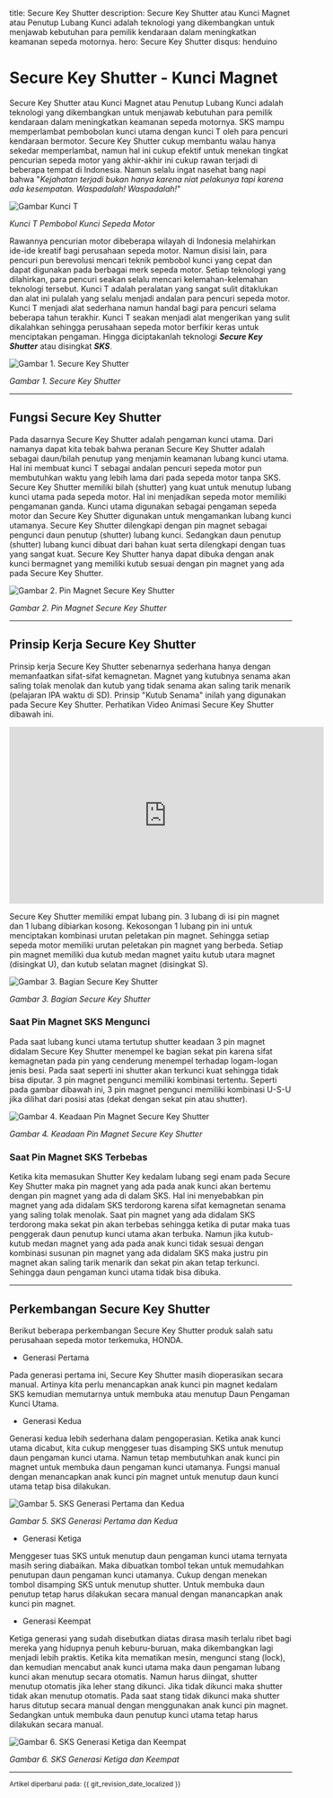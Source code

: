 title: Secure Key Shutter
description: Secure Key Shutter atau Kunci Magnet atau Penutup Lubang Kunci adalah teknologi yang dikembangkan untuk menjawab kebutuhan para pemilik kendaraan dalam meningkatkan keamanan sepeda motornya.
hero: Secure Key Shutter
disqus: henduino

# Secure Key Shutter - Kunci Magnet

Secure Key Shutter atau Kunci Magnet atau Penutup Lubang Kunci adalah teknologi yang dikembangkan untuk menjawab kebutuhan para pemilik kendaraan dalam meningkatkan keamanan sepeda motornya. SKS mampu memperlambat pembobolan kunci utama dengan kunci T oleh para pencuri kendaraan bermotor. Secure Key Shutter cukup membantu walau hanya sekedar memperlambat, namun hal ini cukup efektif untuk menekan tingkat pencurian sepeda motor yang akhir-akhir ini cukup rawan terjadi di beberapa tempat di Indonesia. Namun selalu ingat nasehat bang napi bahwa "*Kejahatan terjadi bukan hanya karena niat pelakunya tapi karena ada kesempatan. Waspadalah! Waspadalah!*"

![Gambar Kunci T](./images/contoh-kunci-T.jpg)

*Kunci T Pembobol Kunci Sepeda Motor*

Rawannya pencurian motor dibeberapa wilayah di Indonesia melahirkan ide-ide kreatif bagi perusahaan sepeda motor. Namun disisi lain, para pencuri pun berevolusi mencari teknik pembobol kunci yang cepat dan dapat digunakan pada berbagai merk sepeda motor. Setiap teknologi yang dilahirkan, para pencuri seakan selalu mencari kelemahan-kelemahan teknologi tersebut. Kunci T adalah peralatan yang sangat sulit ditaklukan dan alat ini pulalah yang selalu menjadi andalan para pencuri sepeda motor. Kunci T menjadi alat sederhana namun handal bagi para pencuri selama beberapa tahun terakhir. Kunci T seakan menjadi alat mengerikan yang sulit dikalahkan sehingga perusahaan sepeda motor berfikir keras untuk menciptakan pengaman. Hingga diciptakanlah teknologi ***Secure Key Shutter*** atau disingkat ***SKS***.

![Gambar 1. Secure Key Shutter](./images/Secure_Key_Shutter.jpg)

*Gambar 1. Secure Key Shutter*

***

## Fungsi Secure Key Shutter

Pada dasarnya Secure Key Shutter adalah pengaman kunci utama. Dari namanya dapat kita tebak bahwa peranan Secure Key Shutter adalah sebagai daun/bilah penutup yang menjamin keamanan lubang kunci utama. Hal ini membuat kunci T sebagai andalan pencuri sepeda motor pun membutuhkan waktu yang lebih lama dari pada sepeda motor tanpa SKS. Secure Key Shutter memiliki bilah (shutter) yang kuat untuk menutup lubang kunci utama pada sepeda motor. Hal ini menjadikan sepeda motor memiliki pengamanan ganda. Kunci utama digunakan sebagai pengaman sepeda motor dan Secure Key Shutter digunakan untuk mengamankan lubang kunci utamanya. Secure Key Shutter dilengkapi dengan pin magnet sebagai pengunci daun penutup (shutter) lubang kunci. Sedangkan daun penutup (shutter) lubang kunci dibuat dari bahan kuat serta dilengkapi dengan tuas yang sangat kuat. Secure Key Shutter hanya dapat dibuka dengan anak kunci bermagnet yang memiliki kutub sesuai dengan pin magnet yang ada pada Secure Key Shutter.

![Gambar 2. Pin Magnet Secure Key Shutter](./images/Pin_Magnet_SKS.jpg)

*Gambar 2. Pin Magnet Secure Key Shutter*

***

## Prinsip Kerja Secure Key Shutter

Prinsip kerja Secure Key Shutter sebenarnya sederhana hanya dengan memanfaatkan sifat-sifat kemagnetan. Magnet yang kutubnya senama akan saling tolak menolak dan kutub yang tidak senama akan saling tarik menarik (pelajaran IPA waktu di SD). Prinsip "Kutub Senama" inilah yang digunakan pada Secure Key Shutter. Perhatikan Video Animasi Secure Key Shutter dibawah ini.

<iframe width="560" height="315" src="https://www.youtube.com/embed/ZrTs7FmtzKY" frameborder="0" allow="accelerometer; autoplay; encrypted-media; gyroscope; picture-in-picture" allowfullscreen></iframe>

Secure Key Shutter memiliki empat lubang pin. 3 lubang di isi pin magnet dan 1 lubang dibiarkan kosong. Kekosongan 1 lubang pin ini untuk menciptakan kombinasi urutan peletakan pin magnet. Sehingga setiap sepeda motor memiliki urutan peletakan pin magnet yang berbeda. Setiap pin magnet memiliki dua kutub medan magnet yaitu kutub utara magnet (disingkat U), dan kutub selatan magnet (disingkat S).

![Gambar 3. Bagian Secure Key Shutter](./images/Bagian_SKS.png)

*Gambar 3. Bagian Secure Key Shutter*

### Saat Pin Magnet SKS Mengunci

Pada saat lubang kunci utama tertutup shutter keadaan 3 pin magnet didalam Secure Key Shutter menempel ke bagian sekat pin karena sifat kemagnetan pada pin yang cenderung menempel terhadap logam-logan jenis besi. Pada saat seperti ini shutter akan terkunci kuat sehingga tidak bisa diputar. 3 pin magnet pengunci memiliki kombinasi tertentu. Seperti pada gambar dibawah ini, 3 pin magnet pengunci memiliki kombinasi U-S-U jika dilihat dari posisi atas (dekat dengan sekat pin atau shutter).

![Gambar 4. Keadaan Pin Magnet Secure Key Shutter](./images/Pin_Magnet.png)

*Gambar 4. Keadaan Pin Magnet Secure Key Shutter*

### Saat Pin Magnet SKS Terbebas

Ketika kita memasukan Shutter Key kedalam lubang segi enam pada Secure Key Shutter maka pin magnet yang ada pada anak kunci akan bertemu dengan pin magnet yang ada di dalam SKS. Hal ini menyebabkan pin magnet yang ada didalam SKS terdorong karena sifat kemagnetan senama yang saling tolak menolak. Saat pin magnet yang ada didalam SKS terdorong maka sekat pin akan terbebas sehingga ketika di putar maka tuas penggerak daun penutup kunci utama akan terbuka. Namun jika kutub-kutub medan magnet yang ada pada anak kunci tidak sesuai dengan kombinasi susunan pin magnet yang ada didalam SKS maka justru pin magnet akan saling tarik menarik dan sekat pin akan tetap terkunci. Sehingga daun pengaman kunci utama tidak bisa dibuka.

***

## Perkembangan Secure Key Shutter

Berikut beberapa perkembangan Secure Key Shutter produk salah satu perusahaan sepeda motor terkemuka, HONDA.

* Generasi Pertama

Pada generasi pertama ini, Secure Key Shutter masih dioperasikan secara manual. Artinya kita perlu menancapkan anak kunci pin magnet kedalam SKS kemudian memutarnya untuk membuka atau menutup Daun Pengaman Kunci Utama.

* Generasi Kedua

Generasi kedua lebih sederhana dalam pengoperasian. Ketika anak kunci utama dicabut, kita cukup menggeser tuas disamping SKS untuk menutup daun pengaman kunci utama. Namun tetap membutuhkan anak kunci pin magnet untuk membuka daun pengaman kunci utamanya. Fungsi manual dengan menancapkan anak kunci pin magnet untuk menutup daun kunci utama tetap bisa dilakukan.

![Gambar 5. SKS Generasi Pertama dan Kedua](./images/SKS_Generasi_1_2.jpg)

*Gambar 5. SKS Generasi Pertama dan Kedua*

* Generasi Ketiga

Menggeser tuas SKS untuk menutup daun pengaman kunci utama ternyata masih sering diabaikan. Maka dibuatkan tombol tekan untuk memudahkan penutupan daun pengaman kunci utamanya. Cukup dengan menekan tombol disamping SKS untuk menutup shutter. Untuk membuka daun penutup tetap harus dilakukan secara manual dengan manancapkan anak kunci pin magnet.

* Generasi Keempat

Ketiga generasi yang sudah disebutkan diatas dirasa masih terlalu ribet bagi mereka yang hidupnya penuh keburu-buruan, maka dikembangkan lagi menjadi lebih praktis. Ketika kita mematikan mesin, mengunci stang (lock), dan kemudian mencabut anak kunci utama maka daun pengaman lubang kunci akan menutup secara otomatis. Namun harus diingat, shutter menutup otomatis jika leher stang dikunci. Jika tidak dikunci maka shutter tidak akan menutup otomatis. Pada saat stang tidak dikunci maka shutter harus ditutup secara manual dengan menggunakan anak kunci pin magnet. Sedangkan untuk membuka daun penutup kunci utama tetap harus dilakukan secara manual.

![Gambar 6. SKS Generasi Ketiga dan Keempat](./images/SKS_Generasi_3_4.jpg)

*Gambar 6. SKS Generasi Ketiga dan Keempat*

***

<small>Artikel diperbarui pada: {{ git_revision_date_localized }}</small>